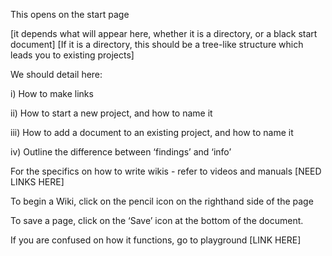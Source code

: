 

This opens on the start page 

[it depends what will appear here, whether it is a directory, or a black start document]
[If it is a directory, this should be a tree-like structure which leads you to existing projects]

We should detail here:

i) How to make links

ii) How to start a new project, and how to name it

iii) How to add a document to an existing project, and how to name it

iv) Outline the difference between ‘findings’ and ‘info’


For the specifics on how to write wikis - refer to videos and manuals [NEED LINKS HERE]

To begin a Wiki, click on the pencil icon on the righthand side of the page

To save a page, click on the ‘Save’ icon at the bottom of the document.

If you are confused on how it functions, go to playground [LINK HERE]
